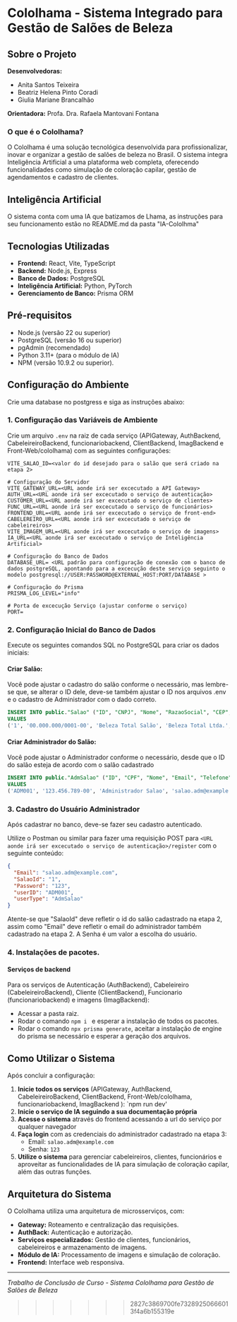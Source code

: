 
# Cololhama - Sistema Integrado para Gestão de Salões de Beleza

## Sobre o Projeto

**Desenvolvedoras:**
- Anita Santos Teixeira
- Beatriz Helena Pinto Coradi
- Giulia Mariane Brancalhão

**Orientadora:** Profa. Dra. Rafaela Mantovani Fontana

### O que é o Cololhama?

O Cololhama é uma solução tecnológica desenvolvida para profissionalizar, inovar e organizar a gestão de salões de beleza no Brasil. O sistema integra Inteligência Artificial a uma plataforma web completa, oferecendo funcionalidades como simulação de coloração capilar, gestão de agendamentos e cadastro de clientes.

## Inteligência Artificial

O sistema conta com uma IA que batizamos de Lhama, as instruções para seu funcionamento estão no README.md da pasta "IA-Cololhma" 

## Tecnologias Utilizadas

- **Frontend:** React, Vite, TypeScript
- **Backend:** Node.js, Express
- **Banco de Dados:** PostgreSQL
- **Inteligência Artificial:** Python, PyTorch
- **Gerenciamento de Banco:** Prisma ORM

## Pré-requisitos

- Node.js (versão 22 ou superior)
- PostgreSQL (versão 16 ou superior)
- pgAdmin (recomendado)
- Python 3.11+ (para o módulo de IA)
- NPM (versão 10.9.2 ou superior).
## Configuração do Ambiente

Crie uma database no postgress e siga as instruções abaixo:

### 1. Configuração das Variáveis de Ambiente

Crie um arquivo `.env` na raiz de cada serviço (APIGateway, AuthBackend, CabeleireiroBackend, funcionariobackend, ClientBackend, ImagBackend e Front-Web/cololhama) com as seguintes configurações:

```env
VITE_SALAO_ID=<valor do id desejado para o salão que será criado na etapa 2>

# Configuração do Servidor
VITE_GATEWAY_URL=<URL aonde irá ser excecutado a API Gateway>
AUTH_URL=<URL aonde irá ser excecutado o serviço de autenticação>
CUSTOMER_URL=<URL aonde irá ser excecutado o serviço de clientes>
FUNC_URL=<URL aonde irá ser excecutado o serviço de funcionários>
FRONTEND_URL=<URL aonde irá ser excecutado o serviço de front-end>
CABELEREIRO_URL=<URL aonde irá ser excecutado o serviço de cabeleireiros>
VITE_IMAGEM_URL=<URL aonde irá ser excecutado o serviço de imagens>
IA_URL=<URL aonde irá ser excecutado o serviço de Inteligência Artificial>

# Configuração do Banco de Dados
DATABASE_URL= <URL padrão para configuração de conexão com o banco de dados postgreSQL, apontando para a excecução deste serviço seguinto o modelo postgresql://USER:PASSWORD@EXTERNAL_HOST:PORT/DATABASE >

# Configuração do Prisma
PRISMA_LOG_LEVEL="info"

# Porta de excecução Serviço (ajustar conforme o serviço)
PORT=
```

### 2. Configuração Inicial do Banco de Dados
Execute os seguintes comandos SQL no PostgreSQL para criar os dados iniciais:

#### Criar Salão:
Você pode ajustar o cadastro do salão conforme o necessário, mas lembre-se que, se alterar o ID dele, deve-se também ajustar o ID nos arquivos .env e o cadastro de Administrador com o dado correto.

```sql
INSERT INTO public."Salao" ("ID", "CNPJ", "Nome", "RazaoSocial", "CEP", "Telefone", "Complemento", "Email")
VALUES
('1', '00.000.000/0001-00', 'Beleza Total Salão', 'Beleza Total Ltda.', '80000-000', '4133334444', 'Sala 101', 'contato@belezatotal.com');
```

#### Criar Administrador do Salão:
Você pode ajustar o Administrador conforme o necessário, desde que o ID do salão esteja de acordo com o salão cadastrado

```sql
INSERT INTO public."AdmSalao" ("ID", "CPF", "Nome", "Email", "Telefone", "SalaoId")
VALUES
('ADM001', '123.456.789-00', 'Administrador Salao', 'salao.adm@example.com', '(41) 99876-5432', '1');
```

### 3. Cadastro do Usuário Administrador

Após cadastrar no banco, deve-se fazer seu cadastro autenticado.

Utilize o Postman ou similar para fazer uma requisição POST para `<URL aonde irá ser excecutado o serviço de autenticação>/register` com o seguinte conteúdo:

```json
{
  "Email": "salao.adm@example.com",
  "SalaoId": "1",
  "Password": "123",
  "userID": "ADM001",
  "userType": "AdmSalao"
}
```
Atente-se que "SalaoId" deve refletir o id do salão cadastrado na etapa 2, assim como "Email" deve refletir o email do administrador também cadastrado na etapa 2. A Senha é um valor a escolha do usuário.

### 4. Instalações de pacotes.
#### Serviços de backend
Para os serviços de Autenticação (AuthBackend), Cabeleireiro (CabeleireiroBackend), Cliente (ClientBackend), Funcionario (funcionariobackend) e imagens (ImagBackend):
- Acessar a pasta raiz.
- Rodar o comando ```npm i ``` e esperar a instalação de todos os pacotes.
- Rodar o comando ```npx prisma generate```, aceitar a instalação de engine do prisma se necessário e esperar a geração dos arquivos.

## Como Utilizar o Sistema

Após concluir a configuração:

1. **Inicie todos os serviços** (APIGateway, AuthBackend, CabeleireiroBackend, ClientBackend, Front-Web/cololhama, funcionariobackend, ImagBackend ): `npm run dev'
2. **Inicie o serviço de IA seguindo a sua documentação própria**
3. **Acesse o sistema** através do frontend acessando a url do serviço por qualquer navegador
4. **Faça login** com as credenciais do administrador cadastrado na etapa 3:
   - Email: `salao.adm@example.com`
   - Senha: `123`
5. **Utilize o sistema** para gerenciar cabeleireiros, clientes, funcionários e aproveitar as funcionalidades de IA para simulação de coloração capilar, além das outras funções.

## Arquitetura do Sistema

O Cololhama utiliza uma arquitetura de microsserviços, com:
- **Gateway:** Roteamento e centralização das requisições.
- **AuthBack:** Autenticação e autorização.
- **Serviços especializados:** Gestão de clientes, funcionários, cabeleireiros e armazenamento de imagens.
- **Módulo de IA:** Processamento de imagens e simulação de coloração.
- **Frontend:** Interface web responsiva.

---

*Trabalho de Conclusão de Curso - Sistema Cololhama para Gestão de Salões de Beleza*
>>>>>>> 2827c3869700fe73289250666013f4a6b155319e
